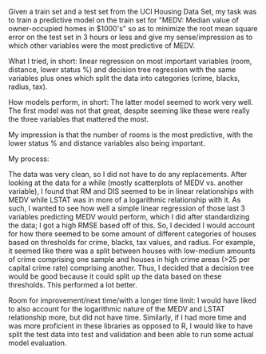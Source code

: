 Given a train set and a test set from the UCI Housing Data Set, my task was to train a predictive model on the train set  for "MEDV: Median value of owner-occupied homes in $1000's" so as to minimize the root mean square error on the test set in 3 hours or less and give my sense/impression as to which other variables were the most predictive of MEDV.

What I tried, in short: linear regression on most important variables (room, distance, lower status %) and decision tree regression with the same variables plus ones which split the data into categories (crime, blacks, radius, tax).

How models perform, in short: The latter model seemed to work very well. The first model was not that great, despite seeming like these were really the three variables that mattered the most.

My impression is that the number of rooms is the most predictive, with the lower status % and distance variables also being important.

My process:

The data was very clean, so I did not have to do any replacements. After looking at the data for a while (mostly scatterplots of MEDV vs. another variable), I found that RM and DIS seemed to be in linear relationships with MEDV while LSTAT was in more of a logarithmic relationship with it. As such, I wanted to see how well a simple linear regression of those last 3 variables predicting MEDV would perform, which I did after standardizing the data; I got a high RMSE based off of this. So, I decided I would account for how there seemed to be some amount of different categories of houses based on thresholds for crime, blacks, tax values, and radius. For example, it seemed like there was a split between houses with low-medium amounts of crime comprising one sample and houses in high crime areas (>25 per capital crime rate) comprising another. Thus, I decided that a decision tree would be good because it could split up the data based on these thresholds. This performed a lot better.

Room for improvement/next time/with a longer time limit:
I would have liked to also account for the logarithmic nature of the MEDV and LSTAT relationship more, but did not have time. Similarly, if I had more time and was more proficient in these libraries as opposed to R, I would like to have split the test data into test and validation and been able to run some actual model evaluation.

